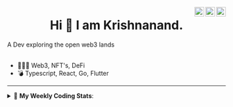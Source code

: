 <a href="https://twitter.com/incrypto32" target="_blank" rel="nofollow"><img align="right" alt="Pratik's Twitter" width="22px" src="https://cdn.jsdelivr.net/npm/simple-icons@v3/icons/twitter.svg" /></a><a href="https://www.linkedin.com/in/incrypto32" target="_blank" rel="nofollow"><img align="right" alt="Pratik's Linkdein" width="22px" src="https://cdn.jsdelivr.net/npm/simple-icons@v3/icons/linkedin.svg" /></a><a href="https://www.instagram.com/incrypto32" target="_blank" rel="nofollow"><img align="right" alt="Insta" width="22px" src="https://cdn.jsdelivr.net/npm/simple-icons@v3/icons/instagram.svg" /></a>

<center><h1> Hi 👋 I am Krishnanand. </h1></center>
A Dev exploring the open web3 lands

 <br /> 
 <br /> 

 
- 👨🏽‍💻  Web3, NFT's, DeFi
- 💣  Typescript, React, Go, Flutter
<!-- - 🌐 Visit my [porfolio website](https://incrypt32.github.io/) for complete background and contact. -->


---


<details> 
 <summary>🤖 <b>My Weekly Coding Stats</b>: </summary>
<br>

<!--START_SECTION:waka-->

```text
Rust         19 hrs          ██████████████████▒░░░░░░   72.92 %
TypeScript   4 hrs 8 mins    ████░░░░░░░░░░░░░░░░░░░░░   15.91 %
YAML         53 mins         █░░░░░░░░░░░░░░░░░░░░░░░░   03.44 %
JSON         36 mins         ▓░░░░░░░░░░░░░░░░░░░░░░░░   02.34 %
Other        34 mins         ▓░░░░░░░░░░░░░░░░░░░░░░░░   02.23 %
```

<!--END_SECTION:waka-->

</details>


